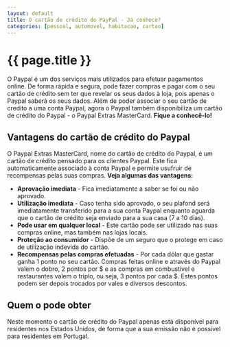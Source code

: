 ```yaml
---
layout: default
title: O cartão de crédito do PayPal - Já conhece?
categories: [pessoal, automovel, habitacao, cartao]
---
```


# {{ page.title }}

O Paypal é um dos serviços mais utilizados para efetuar pagamentos online. De forma rápida e segura, pode fazer compras e pagar com o seu cartão de crédito sem ter que revelar os seus dados à loja, pois apenas o Paypal saberá os seus dados.
Além de poder associar o seu cartão de credito a uma conta Paypal, agora o Paypal também disponibiliza um cartão de crédito do Paypal - o Paypal Extras MasterCard. __Fique a conhecê-lo!__

## Vantagens do cartão de crédito do Paypal
O Paypal Extras MasterCard, nome do cartão de crédito do Paypal, é um cartão de crédito pensado para os clientes Paypal. Este fica automaticamente associado à conta Paypal e permite usufruir de recompensas pelas suas compras.
__Veja algumas das vantagens:__

* **Aprovação imediata** - Fica imediatamente a saber se foi ou não aprovado.
* **Utilização imediata** - Caso tenha sido aprovado, o seu plafond será imediatamente transferido para a sua conta Paypal enquanto aguarda que o cartão de crédito seja enviado para a sua casa (7 a 10 dias).
* **Pode usar em qualquer local** - Este cartão pode ser utilizado nas suas compras online, mas também nas lojas locais.
* **Proteção ao consumidor** - Dispõe de um seguro que o protege em caso de utilização indevida do cartão.
* **Recompensas pelas compras efetuadas** - Por cada dólar que gastar ganha 1 ponto no seu cartão. Compras feitas online e através do Paypal valem o dobro, 2 pontos por $ e as compras em combustível e restaurantes valem o triplo, ou seja, 3 pontos por cada $. Estes pontos podem ser depois trocados por vales e diversos descontos.

## Quem o pode obter
Neste momento o cartão de crédito do Paypal apenas está disponível para residentes nos Estados Unidos, de forma que a sua emissão não é possível para residentes em Portugal.

